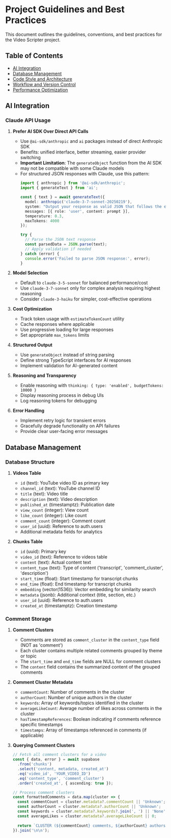 # Project Guidelines and Best Practices

This document outlines the guidelines, conventions, and best practices for the Video Scripter project.

## Table of Contents
- [AI Integration](#ai-integration)
- [Database Management](#database-management)
- [Code Style and Architecture](#code-style-and-architecture)
- [Workflow and Version Control](#workflow-and-version-control)
- [Performance Optimization](#performance-optimization)

## AI Integration

### Claude API Usage

1. **Prefer AI SDK Over Direct API Calls**
   - Use `@ai-sdk/anthropic` and `ai` packages instead of direct Anthropic SDK
   - Benefits: unified interface, better streaming, easier provider switching
   - **Important Limitation**: The `generateObject` function from the AI SDK may not be compatible with some Claude models
   - For structured JSON responses with Claude, use this pattern:
     ```typescript
     import { anthropic } from '@ai-sdk/anthropic';
     import { generateText } from 'ai';
     
     const { text } = await generateText({
       model: anthropic('claude-3-7-sonnet-20250219'),
       system: "Output your response as valid JSON that follows the expected schema",
       messages: [{ role: 'user', content: prompt }],
       temperature: 0.3,
       maxTokens: 4000
     });
     
     try {
       // Parse the JSON text response
       const parsedData = JSON.parse(text);
       // Apply validation if needed
     } catch (error) {
       console.error('Failed to parse JSON response:', error);
     }
     ```

2. **Model Selection**
   - Default to `claude-3-5-sonnet` for balanced performance/cost
   - Use `claude-3-7-sonnet` only for complex analysis requiring highest reasoning
   - Consider `claude-3-haiku` for simpler, cost-effective operations

3. **Cost Optimization**
   - Track token usage with `estimateTokenCount` utility
   - Cache responses where applicable
   - Use progressive loading for large responses
   - Set appropriate `max_tokens` limits

4. **Structured Output**
   - Use `generateObject` instead of string parsing 
   - Define strong TypeScript interfaces for AI responses
   - Implement validation for AI-generated content

5. **Reasoning and Transparency**
   - Enable reasoning with `thinking: { type: 'enabled', budgetTokens: 10000 }`
   - Display reasoning process in debug UIs
   - Log reasoning tokens for debugging

6. **Error Handling**
   - Implement retry logic for transient errors
   - Gracefully degrade functionality on API failures
   - Provide clear user-facing error messages

## Database Management

### Database Structure

1. **Videos Table**
   - `id` (text): YouTube video ID as primary key
   - `channel_id` (text): YouTube channel ID
   - `title` (text): Video title
   - `description` (text): Video description
   - `published_at` (timestamptz): Publication date
   - `view_count` (integer): View count
   - `like_count` (integer): Like count
   - `comment_count` (integer): Comment count
   - `user_id` (uuid): Reference to auth.users
   - Additional metadata fields for analytics

2. **Chunks Table**
   - `id` (uuid): Primary key
   - `video_id` (text): Reference to videos table
   - `content` (text): Actual content text
   - `content_type` (text): Type of content ('transcript', 'comment_cluster', 'description')
   - `start_time` (float): Start timestamp for transcript chunks
   - `end_time` (float): End timestamp for transcript chunks
   - `embedding` (vector(1536)): Vector embedding for similarity search
   - `metadata` (jsonb): Additional context (title, section, etc.)
   - `user_id` (uuid): Reference to auth.users
   - `created_at` (timestamptz): Creation timestamp

### Comment Storage

1. **Comment Clusters**
   - Comments are stored as `comment_cluster` in the `content_type` field (NOT as 'comment')
   - Each cluster contains multiple related comments grouped by theme or topic
   - The `start_time` and `end_time` fields are NULL for comment clusters
   - The `content` field contains the summarized content of the grouped comments

2. **Comment Cluster Metadata**
   - `commentCount`: Number of comments in the cluster
   - `authorCount`: Number of unique authors in the cluster
   - `keywords`: Array of keywords/topics identified in the cluster
   - `averageLikeCount`: Average number of likes across comments in the cluster
   - `hasTimestampReferences`: Boolean indicating if comments reference specific timestamps
   - `timestamps`: Array of timestamps referenced in comments (if applicable)

3. **Querying Comment Clusters**
   ```typescript
   // Fetch all comment clusters for a video
   const { data, error } = await supabase
     .from('chunks')
     .select('content, metadata, created_at')
     .eq('video_id', 'YOUR_VIDEO_ID')
     .eq('content_type', 'comment_cluster')
     .order('created_at', { ascending: true });
   
   // Process comment clusters
   const formattedComments = data.map(cluster => {
     const commentCount = cluster.metadata?.commentCount || 'Unknown';
     const authorCount = cluster.metadata?.authorCount || 'Unknown';
     const keywords = cluster.metadata?.keywords?.join(', ') || 'None';
     const averageLikes = cluster.metadata?.averageLikeCount || 0;
     
     return `CLUSTER (${commentCount} comments, ${authorCount} authors): ${cluster.content}`;
   }).join('\n\n');
   ```